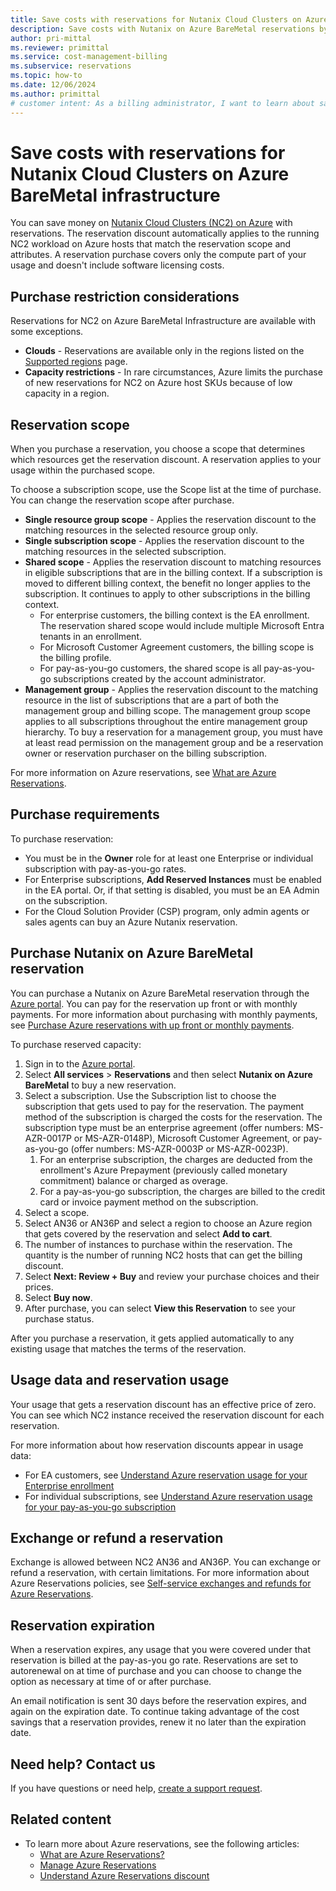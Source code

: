 ```yaml
---
title: Save costs with reservations for Nutanix Cloud Clusters on Azure BareMetal infrastructure
description: Save costs with Nutanix on Azure BareMetal reservations by committing to a reservation for your provisioned throughput units.
author: pri-mittal
ms.reviewer: primittal
ms.service: cost-management-billing
ms.subservice: reservations
ms.topic: how-to
ms.date: 12/06/2024
ms.author: primittal
# customer intent: As a billing administrator, I want to learn about saving costs with Nutanix Cloud Clusters on Azure BareMetal Infrastructure Reservations and buy one.
---
```


# Save costs with reservations for Nutanix Cloud Clusters on Azure BareMetal infrastructure

You can save money on [Nutanix Cloud Clusters (NC2) on Azure](../../baremetal-infrastructure/workloads/nc2-on-azure/nc2-baremetal-overview.md) with reservations. The reservation discount automatically applies to the running NC2 workload on Azure hosts that match the reservation scope and attributes. A reservation purchase covers only the compute part of your usage and doesn't include software licensing costs.

## Purchase restriction considerations

Reservations for NC2 on Azure BareMetal Infrastructure are available with some exceptions.

- **Clouds** - Reservations are available only in the regions listed on the [Supported regions](../../baremetal-infrastructure/workloads/nc2-on-azure/architecture.md#supported-regions) page.
- **Capacity restrictions** - In rare circumstances, Azure limits the purchase of new reservations for NC2 on Azure host SKUs because of low capacity in a region.

## Reservation scope

When you purchase a reservation, you choose a scope that determines which resources get the reservation discount. A reservation applies to your usage within the purchased scope.

To choose a subscription scope, use the Scope list at the time of purchase. You can change the reservation scope after purchase.

- **Single resource group scope** - Applies the reservation discount to the matching resources in the selected resource group only.
- **Single subscription scope** - Applies the reservation discount to the matching resources in the selected subscription.
- **Shared scope** - Applies the reservation discount to matching resources in eligible subscriptions that are in the billing context. If a subscription is moved to different billing context, the benefit no longer applies to the subscription. It continues to apply to other subscriptions in the billing context.
  - For enterprise customers, the billing context is the EA enrollment. The reservation shared scope would include multiple Microsoft Entra tenants in an enrollment.
  - For Microsoft Customer Agreement customers, the billing scope is the billing profile.
  - For pay-as-you-go customers, the shared scope is all pay-as-you-go subscriptions created by the account administrator.
- **Management group** - Applies the reservation discount to the matching resource in the list of subscriptions that are a part of both the management group and billing scope. The management group scope applies to all subscriptions throughout the entire management group hierarchy. To buy a reservation for a management group, you must have at least read permission on the management group and be a reservation owner or reservation purchaser on the billing subscription.

For more information on Azure reservations, see [What are Azure Reservations](save-compute-costs-reservations.md).

## Purchase requirements

To purchase reservation:

- You must be in the **Owner** role for at least one Enterprise or individual subscription with pay-as-you-go rates.
- For Enterprise subscriptions, **Add Reserved Instances** must be enabled in the EA portal. Or, if that setting is disabled, you must be an EA Admin on the subscription.
- For the Cloud Solution Provider (CSP) program, only admin agents or sales agents can buy an Azure Nutanix reservation.

##  Purchase Nutanix on Azure BareMetal reservation

You can purchase a Nutanix on Azure BareMetal reservation through the [Azure portal](https://portal.azure.com/). You can pay for the reservation up front or with monthly payments. For more information about purchasing with monthly payments, see [Purchase Azure reservations with up front or monthly payments](prepare-buy-reservation.md).

To purchase reserved capacity:

1. Sign in to the [Azure portal](https://portal.azure.com/).
2. Select **All services** > **Reservations** and then select **Nutanix on Azure BareMetal** to buy a new reservation.
3. Select a subscription. Use the Subscription list to choose the subscription that gets used to pay for the reservation. The payment method of the subscription is charged the costs for the reservation. The subscription type must be an enterprise agreement (offer numbers: MS-AZR-0017P or MS-AZR-0148P), Microsoft Customer Agreement, or pay-as-you-go (offer numbers: MS-AZR-0003P or MS-AZR-0023P).
    1. For an enterprise subscription, the charges are deducted from the enrollment's Azure Prepayment (previously called monetary commitment) balance or charged as overage.
    2. For a pay-as-you-go subscription, the charges are billed to the credit card or invoice payment method on the subscription.
4. Select a scope.
5. Select AN36 or AN36P and select a region to choose an Azure region that gets covered by the reservation and select **Add to cart**.
6. The number of instances to purchase within the reservation. The quantity is the number of running NC2 hosts that can get the billing discount.
7. Select **Next: Review + Buy** and review your purchase choices and their prices.
8. Select **Buy now**.
9. After purchase, you can select **View this Reservation** to see your purchase status.

After you purchase a reservation, it gets applied automatically to any existing usage that matches the terms of the reservation.

##  Usage data and reservation usage

Your usage that gets a reservation discount has an effective price of zero. You can see which NC2 instance received the reservation discount for each reservation.

For more information about how reservation discounts appear in usage data:

- For EA customers, see [Understand Azure reservation usage for your Enterprise enrollment](understand-reserved-instance-usage-ea.md)
- For individual subscriptions, see [Understand Azure reservation usage for your pay-as-you-go subscription](understand-reserved-instance-usage.md)

## Exchange or refund a reservation

Exchange is allowed between NC2 AN36 and AN36P. You can exchange or refund a reservation, with certain limitations. For more information about Azure Reservations policies, see [Self-service exchanges and refunds for Azure Reservations](exchange-and-refund-azure-reservations.md).

## Reservation expiration

When a reservation expires, any usage that you were covered under that reservation is billed at the pay-as-you go rate. Reservations are set to autorenewal on at time of purchase and you can choose to change the option as necessary at time of or after purchase.

An email notification is sent 30 days before the reservation expires, and again on the expiration date. To continue taking advantage of the cost savings that a reservation provides, renew it no later than the expiration date.

##  Need help? Contact us

If you have questions or need help, [create a support request](https://go.microsoft.com/fwlink/?linkid=2083458).

## Related content

- To learn more about Azure reservations, see the following articles:
  - [What are Azure Reservations?](save-compute-costs-reservations.md)
  - [Manage Azure Reservations](manage-reserved-vm-instance.md)
  - [Understand Azure Reservations discount](understand-reservation-charges.md)
